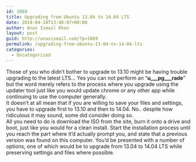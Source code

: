 ```yaml
---
id: 1069
title: Upgrading from Ubuntu 13.04 to 14.04 LTS
date: 2014-04-18T13:48:07+00:00
author: Anas Ismail Khan
layout: post
guid: http://anasismail.com/?p=1069
permalink: /upgrading-from-ubuntu-13-04-to-14-04-lts
categories:
  - Uncategorized
---
```

Those of you who didn&#8217;t bother to upgrade to 13.10 might be having trouble upgrading to the latest LTS&#8230; Yes you can not perform an &#8220;__u___pg___rade__&#8221; but the word merely refers to the process where you upgrade using the updater tool just like you would update chrome or any other app while continuing to use the computer generally.  
It doesn&#8217;t at all mean that if you are willing to save your files and settings, you have to upgrade first to 13.10 and then to 14.04. No.. despite how ridiculous it may sound, some did consider doing so.  
All you need to do is download the ISO from the site, burn it onto a drive and boot, just like you would for a clean install. Start the installation process until you reach the part where it&#8217;d actually prompt you, and state that a previous version was found on this computer. You&#8217;d be presented with a number of options, one of which would be to upgrade from 13.04 to 14.04 LTS while preserving settings and files where possible.